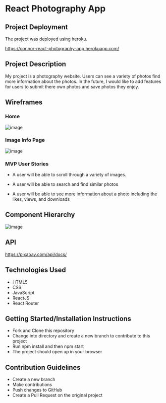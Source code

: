 # React Photography App

## Project Deployment

The project was deployed using heroku.

https://connor-react-photography-app.herokuapp.com/

## Project Description

My project is a photography website. Users can see a variety of photos find more information about the photos. In the future, I would like to add features for users to submit there own photos and save photos they enjoy.

## Wireframes

### Home

![image](https://media.git.generalassemb.ly/user/27367/files/f4692680-8804-11ea-8cca-79b026b9a5a7)

### Image Info Page

![image](https://media.git.generalassemb.ly/user/27367/files/1c588a00-8805-11ea-9516-c0341e865e6e)

### MVP User Stories

- A user will be able to scroll through a variety of images.

- A user will be able to search and find similar photos

- A user will be able to see more information about a photo including the likes, views, and downloads

## Component Hierarchy

![image](https://media.git.generalassemb.ly/user/27367/files/85400200-8805-11ea-981a-11a4e13f0d10)

## API

https://pixabay.com/api/docs/

## Technologies Used

- HTML5
- CSS
- JavaScript
- ReactJS
- React Router

## Getting Started/Installation Instructions

- Fork and Clone this repository
- Change into directory and create a new branch to contribute to this project
- Run npm install and then npm start
- The project should open up in your browser

## Contribution Guidelines

- Create a new branch
- Make contributions
- Push changes to GitHub
- Create a Pull Request on the original project

